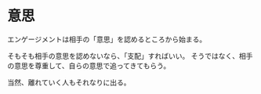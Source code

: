 # 意思

エンゲージメントは相手の「意思」を認めるところから始まる。

そもそも相手の意思を認めないなら、「支配」すればいい。
そうではなく、相手の意思を尊重して、自らの意思で追ってきてもらう。

当然、離れていく人もそれなりに出る。
